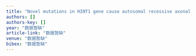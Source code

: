 ```yaml
---
title: "Novel mutations in HINT1 gene cause autosomal recessive axonal neuropathy with neuromyotonia in Chinese patients."
authors: []
authors-key: []
year: "数据暂缺"
article-link: "数据暂缺"
venue: "数据暂缺"
bibex: "数据暂缺"
---
```

